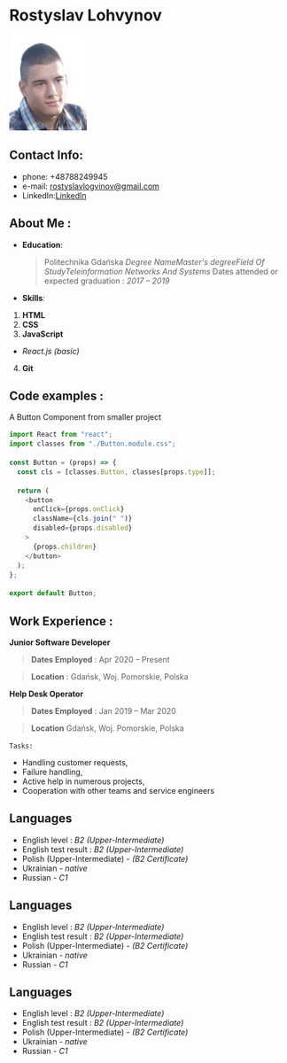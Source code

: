 # **Rostyslav Lohvynov**

![logo](me.JPG)

## Contact Info:

- phone: +48788249945
- e-mail: rostyslavlogvinov@gmail.com
- LinkedIn:[LinkedIn](https://www.linkedin.com/in/rostyslav-l-815b271b0/)

## About Me :

- **Education**:

  > Politechnika Gdańska
  > _Degree NameMaster's degreeField Of StudyTeleinformation Networks And Systems_
  > Dates attended or expected graduation : _2017 – 2019_

- **Skills**:

1. **HTML**
2. **CSS**
3. **JavaScript**

- _React.js (basic)_

4. **Git**

## Code examples :

A Button Component from smaller project

```javascript
import React from "react";
import classes from "./Button.module.css";

const Button = (props) => {
  const cls = [classes.Button, classes[props.type]];

  return (
    <button
      onClick={props.onClick}
      className={cls.join(" ")}
      disabled={props.disabled}
    >
      {props.children}
    </button>
  );
};

export default Button;
```

## Work Experience :

**Junior Software Developer**

> **Dates Employed** : Apr 2020 – Present

> **Location** : Gdańsk, Woj. Pomorskie, Polska

**Help Desk Operator**

> **Dates Employed** : Jan 2019 – Mar 2020

> **Location** Gdańsk, Woj. Pomorskie, Polska

`Tasks:`

- Handling customer requests,
- Failure handling,
- Active help in numerous projects,
- Cooperation with other teams and service engineers

## Languages

- English level : _B2 (Upper-Intermediate)_
- English test result : _B2 (Upper-Intermediate)_
- Polish (Upper-Intermediate) - _(B2 Certificate)_
- Ukrainian - _native_
- Russian - _C1_


## Languages
* English level : *B2 (Upper-Intermediate)*
* English test result : *B2 (Upper-Intermediate)*
* Polish (Upper-Intermediate) - *(B2 Certificate)*
* Ukrainian - *native*
* Russian - *C1*



## Languages
* English level : *B2 (Upper-Intermediate)*
* English test result : *B2 (Upper-Intermediate)*
* Polish (Upper-Intermediate) - *(B2 Certificate)*
* Ukrainian - *native*
* Russian - *C1*

